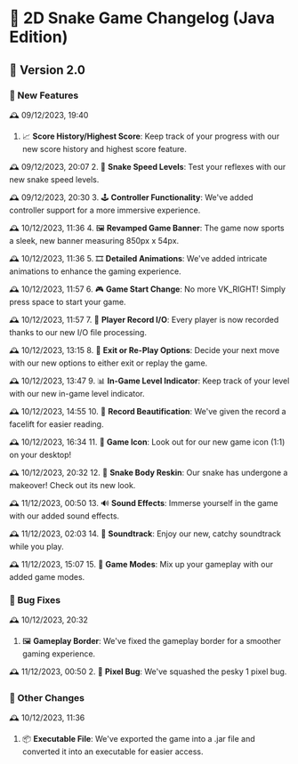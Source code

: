 # 🐍 2D Snake Game Changelog (Java Edition)

## 🚀 Version 2.0

### 🎉 New Features
🕰️ 09/12/2023, 19:40
1. 📈 **Score History/Highest Score**: Keep track of your progress with our new score history and highest score feature.

🕰️ 09/12/2023, 20:07
2. 🚀 **Snake Speed Levels**: Test your reflexes with our new snake speed levels.

🕰️ 09/12/2023, 20:30
3. 🕹️ **Controller Functionality**: We've added controller support for a more immersive experience.

🕰️ 10/12/2023, 11:36
4. 🖼️ **Revamped Game Banner**: The game now sports a sleek, new banner measuring 850px x 54px.

🕰️ 10/12/2023, 11:36
5. 🎞️ **Detailed Animations**: We've added intricate animations to enhance the gaming experience.

🕰️ 10/12/2023, 11:57
6. 🎮 **Game Start Change**: No more VK_RIGHT! Simply press space to start your game.

🕰️ 10/12/2023, 11:57
7. 📝 **Player Record I/O**: Every player is now recorded thanks to our new I/O file processing.

🕰️ 10/12/2023, 13:15
8. 🔄 **Exit or Re-Play Options**: Decide your next move with our new options to either exit or replay the game.

🕰️ 10/12/2023, 13:47
9. 📊 **In-Game Level Indicator**: Keep track of your level with our new in-game level indicator.

🕰️ 10/12/2023, 14:55
10. 📜 **Record Beautification**: We've given the record a facelift for easier reading.

🕰️ 10/12/2023, 16:34
11. 🎨 **Game Icon**: Look out for our new game icon (1:1) on your desktop!

🕰️ 10/12/2023, 20:32
12. 🐍 **Snake Body Reskin**: Our snake has undergone a makeover! Check out its new look.

🕰️ 11/12/2023, 00:50
13. 🔊 **Sound Effects**: Immerse yourself in the game with our added sound effects.

🕰️ 11/12/2023, 02:03
14. 🎵 **Soundtrack**: Enjoy our new, catchy soundtrack while you play.

🕰️ 11/12/2023, 15:07
15. 🎲 **Game Modes**: Mix up your gameplay with our added game modes.

### 🐞 Bug Fixes
🕰️ 10/12/2023, 20:32
1. 🖼️ **Gameplay Border**: We've fixed the gameplay border for a smoother gaming experience.

🕰️ 11/12/2023, 00:50
2. 🐜 **Pixel Bug**: We've squashed the pesky 1 pixel bug.

### 🔄 Other Changes
🕰️ 10/12/2023, 11:36
1. 📦 **Executable File**: We've exported the game into a .jar file and converted it into an executable for easier access.
